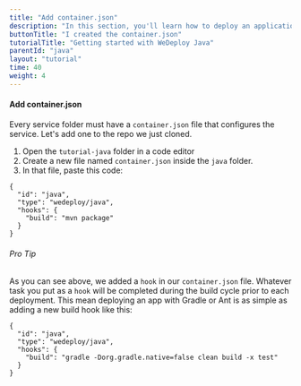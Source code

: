 ```yaml
---
title: "Add container.json"
description: "In this section, you'll learn how to deploy an application using WeDeploy Java."
buttonTitle: "I created the container.json"
tutorialTitle: "Getting started with WeDeploy Java"
parentId: "java"
layout: "tutorial"
time: 40
weight: 4
---
```


#### Add container.json

Every service folder must have a `container.json` file that configures the service. Let's add one to the repo we just cloned. 

1. Open the `tutorial-java` folder in a code editor
2. Create a new file named `container.json` inside the `java` folder.
3. In that file, paste this code:

```application/json
{
  "id": "java",
  "type": "wedeploy/java",
  "hooks": {
    "build": "mvn package"
  }
}
```

<aside>

###### <span class="icon-16-star"></span> Pro Tip

As you can see above, we added a `hook` in our `container.json` file. Whatever task you put as a `hook` will be completed during the build cycle prior to each deployment. This mean deploying an app with Gradle or Ant is as simple as adding a new build hook like this:

```application/json
{
  "id": "java",
  "type": "wedeploy/java",
  "hooks": {
    "build": "gradle -Dorg.gradle.native=false clean build -x test"
  }
}
```

</aside>
